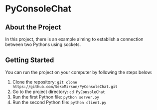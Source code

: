 # PyConsoleChat

## About the Project

In this project, there is an example aiming to establish a connection between two Pythons using sockets.

## Getting Started

You can run the project on your computer by following the steps below:

1. Clone the repository: `git clone https://github.com/SekoMirson/PyConsoleChat.git`
2. Go to the project directory: `cd PyConsoleChat`
3. Run the first Python file: `python server.py`
4. Run the second Python file: `python client.py`

